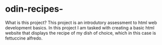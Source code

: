 # odin-recipes-

What is this project? 
This project is an introdutory assessment to html web development basics. In this project I am tasked with creating a basic html website that displays the recipe of my dish of choice, which in this case is fettuccine alfredo. 


